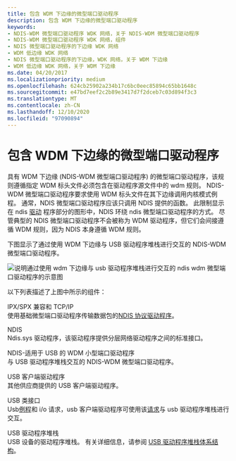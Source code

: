 ```yaml
---
title: 包含 WDM 下边缘的微型端口驱动程序
description: 包含 WDM 下边缘的微型端口驱动程序
keywords:
- NDIS-WDM 微型端口驱动程序 WDK 网络，关于 NDIS-WDM 微型端口驱动程序
- NDIS-WDM 微型端口驱动程序 WDK 网络，组件
- NDIS 微型端口驱动程序的下边缘 WDK 网络
- WDM 低边缘 WDK 网络
- NDIS 微型端口驱动程序的下边缘，WDK 网络，关于 WDM 下边缘
- WDM 低边缘 WDK 网络，关于 WDM 下边缘
ms.date: 04/20/2017
ms.localizationpriority: medium
ms.openlocfilehash: 624cb25902a234b17c6bc0eec85894c65bb1648c
ms.sourcegitcommit: e47bd7eef2c2b89e3417d7f2dceb7c03d894f3c3
ms.translationtype: MT
ms.contentlocale: zh-CN
ms.lasthandoff: 12/10/2020
ms.locfileid: "97090894"
---
```

# <a name="miniport-driver-with-a-wdm-lower-edge"></a>包含 WDM 下边缘的微型端口驱动程序





具有 WDM 下边缘 (NDIS-WDM 微型端口驱动程序) 的微型端口驱动程序，该规则遵循指定 WDM 标头文件必须包含在驱动程序源文件中的 wdm 规则。 NDIS-WDM 微型端口驱动程序要求使用 WDM 标头文件在其下边缘调用内核模式例程。 通常，NDIS 微型端口驱动程序应该只调用 NDIS 提供的函数。 此限制显示在 ndis [驱动](ndis-drivers.md) 程序部分的图形中，NDIS 环绕 ndis 微型端口驱动程序的方式。 尽管典型的 NDIS 微型端口驱动程序不会被称为 WDM 驱动程序，但它们会间接遵循 WDM 规则，因为 NDIS 本身遵循 WDM 规则。

下图显示了通过使用 WDM 下边缘与 USB 驱动程序堆栈进行交互的 NDIS-WDM 微型端口驱动程序。

![说明通过使用 wdm 下边缘与 usb 驱动程序堆栈进行交互的 ndis wdm 微型端口驱动程序的示意图](images/nonndslo.png)

以下列表描述了上图中所示的组件：

<a href="" id="ipx-spx-compatible-and-tcp-ip"></a>IPX/SPX 兼容和 TCP/IP  
使用基础微型端口驱动程序传输数据包的[NDIS 协议驱动程序](./roadmap-for-developing-ndis-protocol-drivers.md)。

<a href="" id="ndis"></a>NDIS  
Ndis.sys 驱动程序，该驱动程序提供分层网络驱动程序之间的标准接口。

<a href="" id="ndis-wdm-miniport-driver-for-usb"></a>NDIS-适用于 USB 的 WDM 小型端口驱动程序  
与 USB 驱动程序堆栈交互的 NDIS-WDM 微型端口驱动程序。

<a href="" id="usb-client-drivers"></a>USB 客户端驱动程序  
其他供应商提供的 USB 客户端驱动程序。

<a href="" id="usb-class-interface"></a>USB 类接口  
Usb[例程](/previous-versions/windows/hardware/drivers/ff540046(v=vs.85))和 i/o 请求，usb 客户端驱动程序可使用该[请求](/previous-versions/ff537421(v=vs.85))与 usb 驱动程序堆栈进行交互。

<a href="" id="usb-driver-stack"></a>USB 驱动程序堆栈  
USB 设备的驱动程序堆栈。 有关详细信息，请参阅 [USB 驱动程序堆栈体系结构](/windows-hardware/drivers/usbcon/usb-3-0-driver-stack-architecture)。

 

